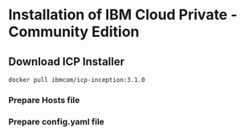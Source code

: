 # Installation of IBM Cloud Private - Community Edition

## Download ICP Installer

```
docker pull ibmcom/icp-inception:3.1.0
```

### Prepare Hosts file

### Prepare config.yaml file
